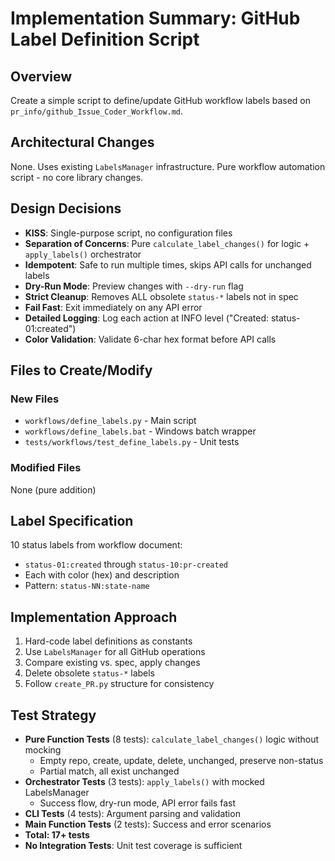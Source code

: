 # Implementation Summary: GitHub Label Definition Script

## Overview
Create a simple script to define/update GitHub workflow labels based on `pr_info/github_Issue_Coder_Workflow.md`.

## Architectural Changes
None. Uses existing `LabelsManager` infrastructure. Pure workflow automation script - no core library changes.

## Design Decisions
- **KISS**: Single-purpose script, no configuration files
- **Separation of Concerns**: Pure `calculate_label_changes()` for logic + `apply_labels()` orchestrator
- **Idempotent**: Safe to run multiple times, skips API calls for unchanged labels
- **Dry-Run Mode**: Preview changes with `--dry-run` flag
- **Strict Cleanup**: Removes ALL obsolete `status-*` labels not in spec
- **Fail Fast**: Exit immediately on any API error
- **Detailed Logging**: Log each action at INFO level ("Created: status-01:created")
- **Color Validation**: Validate 6-char hex format before API calls

## Files to Create/Modify

### New Files
- `workflows/define_labels.py` - Main script
- `workflows/define_labels.bat` - Windows batch wrapper
- `tests/workflows/test_define_labels.py` - Unit tests

### Modified Files
None (pure addition)

## Label Specification
10 status labels from workflow document:
- `status-01:created` through `status-10:pr-created`
- Each with color (hex) and description
- Pattern: `status-NN:state-name`

## Implementation Approach
1. Hard-code label definitions as constants
2. Use `LabelsManager` for all GitHub operations
3. Compare existing vs. spec, apply changes
4. Delete obsolete `status-*` labels
5. Follow `create_PR.py` structure for consistency

## Test Strategy
- **Pure Function Tests** (8 tests): `calculate_label_changes()` logic without mocking
  - Empty repo, create, update, delete, unchanged, preserve non-status
  - Partial match, all exist unchanged
- **Orchestrator Tests** (3 tests): `apply_labels()` with mocked LabelsManager
  - Success flow, dry-run mode, API error fails fast
- **CLI Tests** (4 tests): Argument parsing and validation
- **Main Function Tests** (2 tests): Success and error scenarios
- **Total: 17+ tests**
- **No Integration Tests**: Unit test coverage is sufficient
